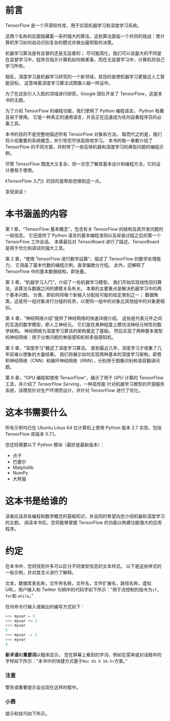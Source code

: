 # 前言

TensorFlow 是一个开源软件库，用于实现机器学习和深度学习系统。

这两个名称的后面隐藏着一系列强大的算法，这些算法面临一个共同的挑战：使计算机学习如何自动识别复杂的模式并做出最明智的决策。

机器学习算法是有监督的还是无监督的； 尽可能简化，我们可以说最大的不同是在监督学习中，程序员指示计算机如何做某事，而在无监督学习中，计算机将自己学习所有。

相反，深度学习是机器学习研究的一个新领域，其目的是使机器学习更接近人工智能目标。 这意味着深度学习算法试图像人脑一样运作。

为了在这些引人入胜的领域进行研究，Google 团队开发了 TensorFlow，这是本书的主题。

为了介绍 TensorFlow 的编程功能，我们使用了 Python 编程语言。 Python 有趣且易于使用。 它是一种真正的通用语言，并且正在迅速成为任何自重程序员的必备工具。

本书的目的不是完整地描述所有 TensorFlow 对象和方法。 取而代之的是，我们将介绍重要的系统概念，并引导您尽快高效地学习。 本书的每一章都介绍了 TensorFlow 的不同方面，并附带了一些反映机器和深度学习的典型问题的编程示例。

尽管 TensorFlow 既庞大又复杂，但一旦您了解其基本设计和编程方法，它的设计便易于使用。

《TensorFlow 入门》的目的是帮助您做到这一点。

享受阅读！

# 本书涵盖的内容

第 1 章，“TensorFlow 基本概念”，包含有关 TensorFlow 的结构及其开发问题的一般信息。 它还提供了 Python 语言的基本编程准则以及安装过程之后的第一个 TensorFlow 工作会话。 本章最后对 TensorBoard 进行了描述，TensorBoard 是用于优化和调试的强大工具。

第 2 章，“使用 TensorFlow 进行数学运算”，描述了 TensorFlow 的数学处理能力。 它涵盖了基本代数的编程示例，直至偏微分方程。 此外，还解释了 TensorFlow 中的基本数据结构，即张量。

第 3 章，“机器学习入门”，介绍了一些机器学习模型。 我们开始实现线性回归算法，该算法与数据之间的建模关系有关。 本章的主要重点是解决机器学习中的两个基本问题。 分类，即如何将每个新输入分配给可能的给定类别之一； 数据聚类，这是将一组对象进行分组的任务，以使同一组中的对象比其他组中的对象更相似。

第 4 章，“神经网络介绍”提供了神经网络的快速详细介绍。 这些是代表元件之间的互连的数学模型，即人工神经元。 它们是在某种程度上模仿活神经元特性的数学结构。 神经网络为深度学习算法的架构奠定了基础。 然后实现了两种基本类型的神经网络：用于分类问题的单层感知机和多层感知机。

第 5 章，“深度学习”概述了深度学习算法。 直到最近几年，深度学习才收集了几年前难以想象的大量结果。 我们将展示如何实现两种基本的深度学习架构，即卷积神经网络（CNN）和循环神经网络（RNN），分别用于图像识别和语音翻译问题。

第 6 章，“GPU 编程和使用 TensorFlow”，展示了用于 *GPU* 计算的 TensorFlow 工具，并介绍了 *TensorFlow Serving*，一种高性能 针对机器学习模型的开源服务系统，该模型针对生产环境而设计，并针对 TensorFlow 进行了优化。

# 这本书需要什么

所有示例均已在 Ubuntu Linux 64 位计算机上使用 Python 版本 2.7 实现，包括 TensorFlow 库版本 0.7.1。

您还将需要以下 Python 模块（最好是最新版本）：

*   点子
*   巴塞尔
*   Matplotlib
*   NumPy
*   大熊猫

# 这本书是给谁的

读者应该具有编程和数学概念的基础知识，并且同时希望向您介绍机器和深度学习的主题。 阅读本书后，您将能够掌握 TensorFlow 的功能以构建功能强大的应用程序。

# 约定

在本书中，您将找到许多可以区分不同类型信息的文本样式。 以下是这些样式的一些示例，并对其含义进行了解释。

文本，数据库表名称，文件夹名称，文件名，文件扩展名，路径名称，虚拟 URL，用户输入和 Twitter 句柄中的代码字如下所示：“用于流控制的指令为`if`，`for`和 `while`。”

任何命令行输入或输出的编写方式如下：

```py
>>> myvar = 3
>>> myvar += 2
>>> myvar
5
>>> myvar -= 1
>>> myvar
4

```

**新术语**和**重要词**以粗体显示。 您在屏幕上看到的字词，例如在菜单或对话框中的字样如下所示：“本书中的快捷方式基于`Mac OS X 10.5+`方案。”

### 注意

警告或重要提示会出现在这样的框中。

### 小费

提示和技巧如下所示。